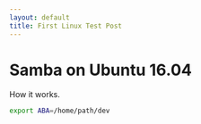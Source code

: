 ```yaml
---
layout: default
title: First Linux Test Post
---
```


# Samba on Ubuntu 16.04

How it works.

``` bash
export ABA=/home/path/dev
```


